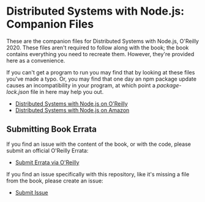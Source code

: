 # Distributed Systems with Node.js: Companion Files

These are the companion files for Distributed Systems with Node.js, O'Reilly 2020. These files aren't required to follow along with the book; the book contains everything you need to recreate them. However, they're provided here as a convenience.

If you can't get a program to run you may find that by looking at these files you've made a typo. Or, you may find that one day an npm package update causes an incompatibility in your program, at which point a _package-lock.json_ file in here may help you out.

- [Distributed Systems with Node.js on O'Reilly](https://learning.oreilly.com/library/view/distributed-systems-with/9781492077282/)
- [Distributed Systems with Node.js on Amazon](https://www.amazon.com/Distributed-Systems-Node-js-Building-Enterprise-Ready/dp/1492077291)

## Submitting Book Errata

If you find an issue with the content of the book, or with the code, please submit an official O'Reilly Errata:

- [Submit Errata via O'Reilly](http://www.oreilly.com/cs/catalog/create/errata/?b=69336)

If you find an issue specifically with this repository, like it's missing a file from the book, please create an issue:

- [Submit Issue](https://github.com/tlhunter/distributed-node/issues)
